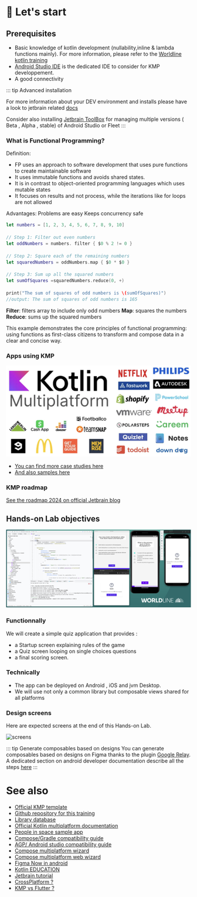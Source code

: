 # 🚀 Let's start

## Prerequisites

- Basic knowledge of kotlin development (nullability,inline & lambda functions mainly). For more information, please refer to the [Worldline kotlin training](https://worldline.github.io/learning-kotlin/)
- [Android Studio IDE](https://developer.android.com/studio) is the dedicated IDE to consider for KMP developpement.
- A good connectivity

::: tip Advanced installation
 
For more information about your DEV environment and installs please have a look to jetbrain related [docs](https://kotlinlang.org/docs/multiplatform-mobile-setup.html#next-step)

Consider also installing [Jetbrain ToolBox](https://www.jetbrains.com/toolbox-app/) for managing multiple versions ( Beta , Alpha , stable) of Android Studio or Fleet
:::

<!---
@[code{3-5} kotlin{2}](../assets/solutions/helloworld.kt))
-->

### What is Functional Programming?

Definition:
- FP uses an approach to software development that uses pure functions to create maintainable software
- It uses immutable functions and avoids shared states.
- It is in contrast to object-oriented programming languages which uses mutable states
-  It focuses on results and not process, while the iterations like for loops are not allowed

Advantages:
Problems are easy Keeps concurrency safe

 ```swift
 let numbers = [1, 2, 3, 4, 5, 6, 7, 8, 9, 10]

 // Step 1: Filter out even numbers
 let oddNumbers = numbers. filter { $0 % 2 != 0 }

 // Step 2: Square each of the remaining numbers
let squaredNumbers = oddNumbers.map { $0 * $0 }

 // Step 3: Sum up all the squared numbers
let sumOfSquares =squaredNumbers.reduce(0, +)

print("The sum of squares of odd numbers is \(sumOfSquares)")
//output: The sum of squares of odd numbers is 165
```

**Filter**: filters array to include only odd numbers
**Map**: squares the numbers
**Reduce**: sums up the squared numbers

This example demonstrates the core principles of functional programming: using functions as first-class citizens 
to transform and compose data in a clear and concise way.

### Apps using KMP 

![capture](../assets/images/apps.png)

* [You can find more case studies here](https://www.jetbrains.com/help/kotlin-multiplatform-dev/case-studies.html)
* [And also samples here](https://www.jetbrains.com/help/kotlin-multiplatform-dev/multiplatform-samples.html)


### KMP roadmap 

[See the roadmap 2024 on official Jetbrain blog](https://blog.jetbrains.com/kotlin/2023/11/kotlin-multiplatform-development-roadmap-for-2024/)


## Hands-on Lab objectives

![capture](../assets/images/overview2.png)

### Functionnally

We will create a simple quiz application that provides :
- a Startup screen explaining rules of the game
- a Quiz screen looping on single choices questions
- a final scoring screen.

### Technically

- The app can be deployed on Android , iOS and jvm Desktop.
- We will use not only a common library but composable views shared for all platforms


### Design screens

Here are expected screens at the end of this Hands-on Lab.

![screens](../assets/images/screens.png)

::: tip Generate composables based on designs
You can generate composables based on designs on Figma thanks to the plugin [Google Relay](https://www.figma.com/community/plugin/1041056822461507786/Relay-for-Figma). A dedicated section on android developer documentation describe all the steps [here](https://developer.android.com/jetpack/compose/tooling/relay?hl=fr)
:::

# See also

- [Official KMP template](https://github.com/Kotlin/KMP-App-Template)
- [Github repository for this training](https://github.com/worldline/learning-kotlin-multiplatform)
- [Library database](https://klibs.io/)
- [Official Kotlin multiplatform documentation](https://kotlinlang.org/docs/home.html)
- [People in space sample app](https://github.com/joreilly/PeopleInSpace)
- [Compose/Gradle compatibility guide ](https://www.jetbrains.com/help/kotlin-multiplatform-dev/compose-compatibility-and-versioning.html)
- [AGP/ Android studio compatibility guide ](https://developer.android.com/studio/releases?hl=fr#android_gradle_plugin_and_android_studio_compatibility)
- [Compose multiplatform wizard](https://terrakok.github.io/Compose-Multiplatform-Wizard/)
- [Compose multiplatform web wizard](https://terrakok.github.io/kmp-web-wizard/)
- [Figma Now in android](https://www.figma.com/community/file/1164313362327941158/now-in-android-case-study)
- [Kotlin EDUCATION](https://kotlinlang.org/education/)
- [Jetbrain tutorial](https://www.youtube.com/watch?v=5_W5YKPShZ4)
- [CrossPlatform ?](https://ionic.io/resources/articles/ionic-react-vs-react-native)
- [KMP vs Flutter ?](https://developers.googleblog.com/en/making-development-across-platforms-easier-for-developers/)
